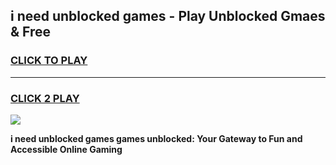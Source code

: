 
## i need unblocked games - Play Unblocked Gmaes & Free
<h3>
<a href="https://news.freeplayer.one?title=i_need_unblocked_games&ref=16F">CLICK TO PLAY</a></h3>
<hr>

<h3>
<a href="https://news.freeplayer.one?title=i_need_unblocked_games&ref=16F">CLICK 2 PLAY</a>
  
</h3>

<a href="https://news.freeplayer.one?title=i_need_unblocked_games&ref=16F/"><img src="https://clearcache.store/games.png"></a>


**i need unblocked games games unblocked: Your Gateway to Fun and Accessible Online Gaming**

